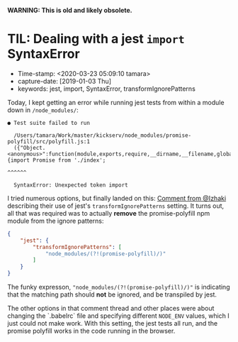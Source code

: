 **WARNING: This is old and likely obsolete.**

TIL: Dealing with a jest `import` SyntaxError
=============================================

-   Time-stamp: \<2020-03-23 05:09:10 tamara\>
-   capture-date: \[2019-01-03 Thu\]
-   keywords: jest, import, SyntaxError, transformIgnorePatterns

Today, I kept getting an error while running jest tests from within a module down in `/node_modules/`:

``` {.code}
● Test suite failed to run

  /Users/tamara/Work/master/kickserv/node_modules/promise-polyfill/src/polyfill.js:1
  ({"Object.<anonymous>":function(module,exports,require,__dirname,__filename,global,jest){import Promise from './index';
                                                                                           ^^^^^^

  SyntaxError: Unexpected token import
```

I tried numerous options, but finally landed on this: [Comment from @Izhaki](https://github.com/facebook/jest/issues/3202#issuecomment-387899346) describing their use of jest\'s `transformIgnorePatterns` setting. It turns out, all that was required was to actually **remove** the promise-polyfill npm module from the ignore patterns:

``` {#package.json .rjsx}
{
    "jest": {
        "transformIgnorePatterns": [
            "node_modules/(?!(promise-polyfill)/)"
        ]
    }
}
```

The funky expresson, `"node_modules/(?!(promise-polyfill)/)"` is indicating that the matching path should **not** be ignored, and be transpiled by jest.

The other options in that comment thread and other places were about changing the \`.babelrc\` file and specifying different `NODE_ENV` values, which I just could not make work. With this setting, the jest tests all run, and the promise polyfill works in the code running in the browser.
